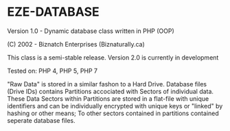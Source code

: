 # EZE-DATABASE
Version 1.0 - Dynamic database class written in PHP (OOP)

(C) 2002 - Biznatch Enterprises (Biznaturally.ca)

This class is a semi-stable release. Version 2.0 is currently in development

Tested on: PHP 4, PHP 5, PHP 7


"Raw Data" is stored in a similar fashon to a Hard Drive. Database files (Drive IDs) contains Partitions accociated with Sectors of individual data. These Data Sectors within Partitions are stored in a flat-file with unique identifiers and can be individually encrypted with unique keys or "linked" by hashing or other means; To other sectors contained in partitions contained seperate database files.
